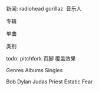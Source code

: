  新闻: radiohead  gorillaz  音乐人

 专辑

 单曲

 类别

 todo:
 pitchfork  页脚 覆盖效果


 Genres
 Albums
 Singles

 Bob Dylan
 Judas Priest
 Estatic Fear